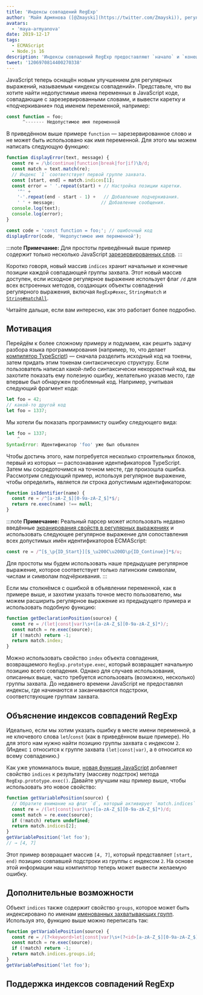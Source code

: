 ```yaml
---
title: 'Индексы совпадений RegExp'
author: 'Майя Армянова ([@Zmayski](https://twitter.com/Zmayski)), регулярно выражая новые возможности'
avatars:
  - 'maya-armyanova'
date: 2019-12-17
tags:
  - ECMAScript
  - Node.js 16
description: 'Индексы совпадений RegExp предоставляют `начало` и `конец` диапазонов каждой группы захвата.'
tweet: '1206970814400270338'
---
```

JavaScript теперь оснащён новым улучшением для регулярных выражений, называемым «индексы совпадений». Представьте, что вы хотите найти недопустимые имена переменных в JavaScript коде, совпадающие с зарезервированными словами, и вывести каретку и «подчеркивание» под именем переменной, например:

<!--truncate-->
```js
const function = foo;
      ^------- Недопустимое имя переменной
```

В приведённом выше примере `function` — зарезервированное слово и не может быть использовано как имя переменной. Для этого мы можем написать следующую функцию:

```js
function displayError(text, message) {
  const re = /\b(continue|function|break|for|if)\b/d;
  const match = text.match(re);
  // Индекс `1` соответствует первой группе захвата.
  const [start, end] = match.indices[1];
  const error = ' '.repeat(start) + // Настройка позиции каретки.
    '^' +
    '-'.repeat(end - start - 1) +   // Добавление подчеркивания.
    ' ' + message;                 // Добавление сообщения.
  console.log(text);
  console.log(error);
}

const code = 'const function = foo;'; // ошибочный код
displayError(code, 'Недопустимое имя переменной');
```

:::note
**Примечание:** Для простоты приведённый выше пример содержит только несколько JavaScript [зарезервированных слов](https://mathiasbynens.be/notes/reserved-keywords).
:::

Коротко говоря, новый массив `indices` хранит начальные и конечные позиции каждой совпадающей группы захвата. Этот новый массив доступен, если исходное регулярное выражение использует флаг `/d` для всех встроенных методов, создающих объекты совпадений регулярного выражения, включая `RegExp#exec`, `String#match` и [`String#matchAll`](https://v8.dev/features/string-matchall).

Читайте дальше, если вам интересно, как это работает более подробно.

## Мотивация

Перейдём к более сложному примеру и подумаем, как решить задачу разбора языка программирования (например, то, что делает [компилятор TypeScript](https://github.com/microsoft/TypeScript/tree/master/src/compiler)) — сначала разделить исходный код на токены, затем придать этим токенам синтаксическую структуру. Если пользователь написал какой-либо синтаксически некорректный код, вы захотите показать ему полезную ошибку, желательно указав место, где впервые был обнаружен проблемный код. Например, учитывая следующий фрагмент кода:

```js
let foo = 42;
// какой-то другой код
let foo = 1337;
```

Мы хотели бы показать программисту ошибку следующего вида:

```js
let foo = 1337;
    ^
SyntaxError: Идентификатор 'foo' уже был объявлен
```

Чтобы достичь этого, нам потребуется несколько строительных блоков, первый из которых — распознавание идентификаторов TypeScript. Затем мы сосредоточимся на точном месте, где произошла ошибка. Рассмотрим следующий пример, используя регулярное выражение, чтобы определить, является ли строка допустимым идентификатором:

```js
function isIdentifier(name) {
  const re = /^[a-zA-Z_$][0-9a-zA-Z_$]*$/;
  return re.exec(name) !== null;
}
```

:::note
**Примечание:** Реальный парсер может использовать недавно введённые [экранирования свойств в регулярных выражениях](https://github.com/tc39/proposal-regexp-unicode-property-escapes#other-examples) и использовать следующее регулярное выражение для сопоставления всех допустимых имён идентификаторов ECMAScript:

```js
const re = /^[$_\p{ID_Start}][$_\u200C\u200D\p{ID_Continue}]*$/u;
```

Для простоты мы будем использовать наше предыдущее регулярное выражение, которое соответствует только латинским символам, числам и символам подчёркивания.
:::

Если мы столкнёмся с ошибкой в объявлении переменной, как в примере выше, и захотим указать точное место пользователю, мы можем расширить регулярное выражение из предыдущего примера и использовать подобную функцию:

```js
function getDeclarationPosition(source) {
  const re = /(let|const|var)\s+([a-zA-Z_$][0-9a-zA-Z_$]*)/;
  const match = re.exec(source);
  if (!match) return -1;
  return match.index;
}
```

Можно использовать свойство `index` объекта совпадения, возвращаемого `RegExp.prototype.exec`, который возвращает начальную позицию всего совпадения. Однако для случаев использования, описанных выше, часто требуется использовать (возможно, несколько) группы захвата. До недавнего времени JavaScript не предоставлял индексы, где начинаются и заканчиваются подстроки, соответствующие группам захвата.

## Объяснение индексов совпадений RegExp

Идеально, если мы хотим указать ошибку в месте имени переменной, а не ключевого слова `let`/`const` (как в приведённом выше примере). Но для этого нам нужно найти позицию группы захвата с индексом `2`. (Индекс `1` относится к группе захвата `(let|const|var)`, а `0` относится ко всему совпадению.)

Как уже упоминалось выше, [новая функция JavaScript](https://github.com/tc39/proposal-regexp-match-indices) добавляет свойство `indices` к результату (массиву подстрок) метода `RegExp.prototype.exec()`. Давайте улучшим наш пример выше, чтобы использовать это новое свойство:

```js
function getVariablePosition(source) {
  // Обратите внимание на флаг `d`, который активирует `match.indices`
  const re = /(let|const|var)\s+([a-zA-Z_$][0-9a-zA-Z_$]*)/d;
  const match = re.exec(source);
  if (!match) return undefined;
  return match.indices[2];
}
getVariablePosition('let foo');
// → [4, 7]
```

Этот пример возвращает массив `[4, 7]`, который представляет `[start, end)` позицию совпавшей подстроки из группы с индексом `2`. На основе этой информации наш компилятор теперь может вывести желаемую ошибку.

## Дополнительные возможности

Объект `indices` также содержит свойство `groups`, которое может быть индексировано по именам [именованных захватывающих групп](https://mathiasbynens.be/notes/es-regexp-proposals#named-capture-groups). Используя это, функцию выше можно переписать так:

```js
function getVariablePosition(source) {
  const re = /(?<keyword>let|const|var)\s+(?<id>[a-zA-Z_$][0-9a-zA-Z_$]*)/d;
  const match = re.exec(source);
  if (!match) return -1;
  return match.indices.groups.id;
}
getVariablePosition('let foo');
```

## Поддержка индексов совпадений RegExp

<feature-support chrome="90 https://bugs.chromium.org/p/v8/issues/detail?id=9548"
                 firefox="no https://bugzilla.mozilla.org/show_bug.cgi?id=1519483"
                 safari="no https://bugs.webkit.org/show_bug.cgi?id=202475"
                 nodejs="16"
                 babel="no"></feature-support>
